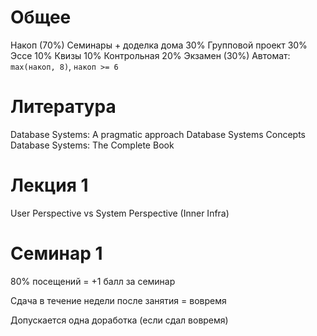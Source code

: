 # Общее

Накоп (70%)
	Семинары + доделка дома 30%
	Групповой проект 30%
	Эссе 10%
	Квизы 10%
	Контрольная 20%
Экзамен (30%)
Автомат: `max(накоп, 8)`, `накоп >= 6`
# Литература

Database Systems: A pragmatic approach
Database Systems Concepts
Database Systems: The Complete Book
# Лекция 1

User Perspective vs System Perspective (Inner Infra)

# Семинар 1

80% посещений = +1 балл за семинар

Сдача в течение недели после занятия = вовремя

Допускается одна доработка (если сдал вовремя)